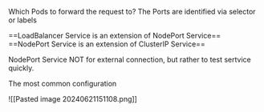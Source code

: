 
Which Pods to forward the request to?
The Ports are identified via selector or labels


==LoadBalancer Service is an extension of NodePort Service==
==NodePort Service is an extension of ClusterIP Service== 

NodePort Service NOT for external connection, but rather to test sertvice quickly.

The most common configuration


![[Pasted image 20240621151108.png]]